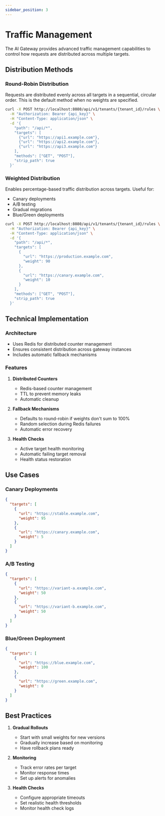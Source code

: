 ```yaml
---
sidebar_position: 3
---
```


# Traffic Management

The AI Gateway provides advanced traffic management capabilities to control how requests are distributed across multiple targets.

## Distribution Methods

### Round-Robin Distribution

Requests are distributed evenly across all targets in a sequential, circular order. This is the default method when no weights are specified.

```bash
curl -X POST http://localhost:8080/api/v1/tenants/{tenant_id}/rules \
  -H "Authorization: Bearer {api_key}" \
  -H "Content-Type: application/json" \
  -d '{
    "path": "/api/*",
    "targets": [
      {"url": "https://api1.example.com"},
      {"url": "https://api2.example.com"},
      {"url": "https://api3.example.com"}
    ],
    "methods": ["GET", "POST"],
    "strip_path": true
  }'
```

### Weighted Distribution

Enables percentage-based traffic distribution across targets. Useful for:
- Canary deployments
- A/B testing
- Gradual migrations
- Blue/Green deployments

```bash
curl -X POST http://localhost:8080/api/v1/tenants/{tenant_id}/rules \
  -H "Authorization: Bearer {api_key}" \
  -H "Content-Type: application/json" \
  -d '{
    "path": "/api/*",
    "targets": [
      {
        "url": "https://production.example.com",
        "weight": 90
      },
      {
        "url": "https://canary.example.com",
        "weight": 10
      }
    ],
    "methods": ["GET", "POST"],
    "strip_path": true
  }'
```

## Technical Implementation

### Architecture
- Uses Redis for distributed counter management
- Ensures consistent distribution across gateway instances
- Includes automatic fallback mechanisms

### Features
1. **Distributed Counters**
   - Redis-based counter management
   - TTL to prevent memory leaks
   - Automatic cleanup

2. **Fallback Mechanisms**
   - Defaults to round-robin if weights don't sum to 100%
   - Random selection during Redis failures
   - Automatic error recovery

3. **Health Checks**
   - Active target health monitoring
   - Automatic failing target removal
   - Health status restoration

## Use Cases

### Canary Deployments
```json
{
  "targets": [
    {
      "url": "https://stable.example.com",
      "weight": 95
    },
    {
      "url": "https://canary.example.com",
      "weight": 5
    }
  ]
}
```

### A/B Testing
```json
{
  "targets": [
    {
      "url": "https://variant-a.example.com",
      "weight": 50
    },
    {
      "url": "https://variant-b.example.com",
      "weight": 50
    }
  ]
}
```

### Blue/Green Deployment
```json
{
  "targets": [
    {
      "url": "https://blue.example.com",
      "weight": 100
    },
    {
      "url": "https://green.example.com",
      "weight": 0
    }
  ]
}
```

## Best Practices

1. **Gradual Rollouts**
   - Start with small weights for new versions
   - Gradually increase based on monitoring
   - Have rollback plans ready

2. **Monitoring**
   - Track error rates per target
   - Monitor response times
   - Set up alerts for anomalies

3. **Health Checks**
   - Configure appropriate timeouts
   - Set realistic health thresholds
   - Monitor health check logs